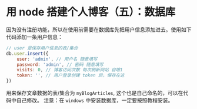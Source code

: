 # 用 node 搭建个人博客（五）：数据库
因为没有注册功能，所以在使用前需要在数据库先把用户信息添加进去。使用如下代码添加一条用户信息：
```js
// user 是保存用户信息的表/集合
db.user.insert({
    user: 'admin', // 用户名 随意填写
    password: 'admin', // 密码 随意填写
    visits: 0, // 博客访问次数 每次刷新网站 自增1
    token: '', // 用户登录创建 token 后，保存在这
})
```
用来保存文章数据的表/集合为 `myBlogArticles`, 这个也是自己命名的，可以在代码中自己修改。
注意：在 `windows` 中安装数据库，一定要按照教程安装。
